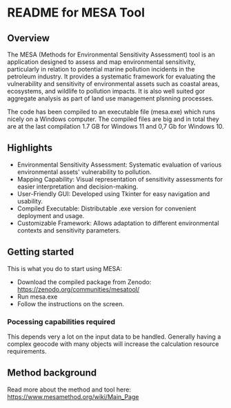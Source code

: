 # README for MESA Tool

## Overview
The MESA (Methods for Environmental Sensitivity Assessment) tool is an application designed to assess and map environmental sensitivity, particularly in relation to potential marine pollution incidents in the petroleum industry. It provides a systematic framework for evaluating the vulnerability and sensitivity of environmental assets such as coastal areas, ecosystems, and wildlife to pollution impacts. It is also well suited gor aggregate analysis as part of land use management plsnning processes.

The code has been compiled to an executable file (mesa.exe) which runs nicely on a Windows computer. The compiled files are big and in total they are at the last compilation 1.7 GB for Windows 11 and 0,7 Gb for Windows 10.

## Highlights
* Environmental Sensitivity Assessment: Systematic evaluation of various environmental assets' vulnerability to pollution.
* Mapping Capability: Visual representation of sensitivity assessments for easier interpretation and decision-making.
* User-Friendly GUI: Developed using Tkinter for easy navigation and usability.
* Compiled Executable: Distributable .exe version for convenient deployment and usage.
* Customizable Framework: Allows adaptation to different environmental contexts and sensitivity parameters.

## Getting started
This is what you do to start using MESA:
* Download the compiled package from Zenodo: https://zenodo.org/communities/mesatool/
* Run mesa.exe
* Follow the instructions on the screen.

### Pocessing capabilities required
This depends very a lot on the input data to be handled. Generally having a complex geocode with many objects will increase the calculation resource requirements.

## Method background
Read more about the method and tool here: https://www.mesamethod.org/wiki/Main_Page

